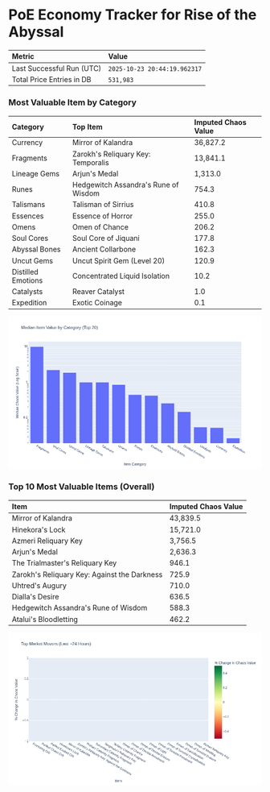 # PoE Economy Tracker for Rise of the Abyssal

<!-- START_MAINTENANCE -->
| Metric | Value |
|:---|:---|
| Last Successful Run (UTC) | `2025-10-23 20:44:19.962317` |
| Total Price Entries in DB | `531,983` |

<!-- END_MAINTENANCE -->

<!-- START_DATAFRAME_DEBUG -->
<!-- END_DATAFRAME_DEBUG -->

<!-- START_CATEGORY_ANALYSIS -->
### Most Valuable Item by Category
| Category | Top Item | Imputed Chaos Value |
| :--- | :--- | :--- |
| Currency | Mirror of Kalandra | 36,827.2 |
| Fragments | Zarokh's Reliquary Key: Temporalis | 13,841.1 |
| Lineage Gems | Arjun's Medal | 1,313.0 |
| Runes | Hedgewitch Assandra's Rune of Wisdom | 754.3 |
| Talismans | Talisman of Sirrius | 410.8 |
| Essences | Essence of Horror | 255.0 |
| Omens | Omen of Chance | 206.2 |
| Soul Cores | Soul Core of Jiquani | 177.8 |
| Abyssal Bones | Ancient Collarbone | 162.3 |
| Uncut Gems | Uncut Spirit Gem (Level 20) | 120.9 |
| Distilled Emotions | Concentrated Liquid Isolation | 10.2 |
| Catalysts | Reaver Catalyst | 1.0 |
| Expedition | Exotic Coinage | 0.1 |


![Category Analysis Chart](charts/category_analysis.png)
<!-- END_ANALYSIS -->

<!-- START_ANALYSIS -->
### Top 10 Most Valuable Items (Overall)
| Item | Imputed Chaos Value |
| :--- | :--- |
| Mirror of Kalandra | 43,839.5 |
| Hinekora's Lock | 15,721.0 |
| Azmeri Reliquary Key | 3,756.5 |
| Arjun's Medal | 2,636.3 |
| The Trialmaster's Reliquary Key | 946.1 |
| Zarokh's Reliquary Key: Against the Darkness | 725.9 |
| Uhtred's Augury | 710.0 |
| Dialla's Desire | 636.5 |
| Hedgewitch Assandra's Rune of Wisdom | 588.3 |
| Atalui's Bloodletting | 462.2 |


![Market Movers Chart](charts/market_movers.png)
<!-- END_ANALYSIS -->
